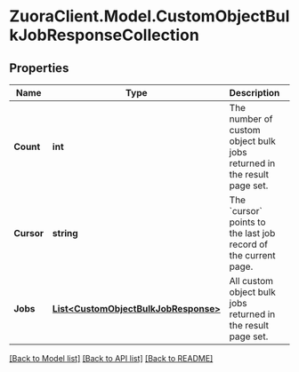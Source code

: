 # ZuoraClient.Model.CustomObjectBulkJobResponseCollection

## Properties

Name | Type | Description | Notes
------------ | ------------- | ------------- | -------------
**Count** | **int** | The number of custom object bulk jobs returned in the result page set. | [optional] 
**Cursor** | **string** | The &#x60;cursor&#x60; points to the last job record of the current page. | [optional] 
**Jobs** | [**List&lt;CustomObjectBulkJobResponse&gt;**](CustomObjectBulkJobResponse.md) | All custom object bulk jobs returned in the result page set. | 

[[Back to Model list]](../README.md#documentation-for-models) [[Back to API list]](../README.md#documentation-for-api-endpoints) [[Back to README]](../README.md)

